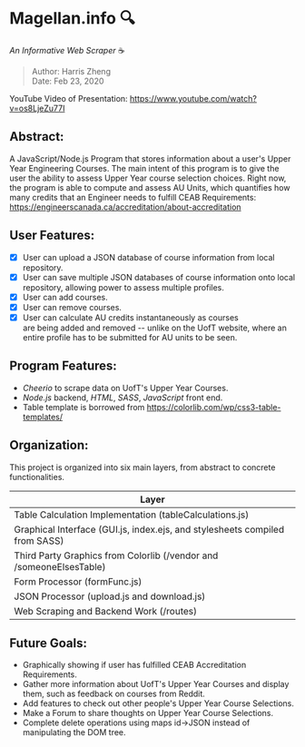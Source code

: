 # Magellan.info 🔍 
*An Informative Web Scraper* ☕

> Author: Harris Zheng  
> Date: Feb 23, 2020 

YouTube Video of Presentation: 
https://www.youtube.com/watch?v=os8LjeZu77I

## Abstract: ## 
A JavaScript/Node.js Program that stores information about a user's Upper Year Engineering Courses. 
The main intent of this program is to give the user the ability to assess Upper Year course selection choices.
Right now, the program is able to compute and assess AU Units, which quantifies how many credits that an Engineer needs 
to fulfill CEAB Requirements: https://engineerscanada.ca/accreditation/about-accreditation  

## User Features: ##
- [X] User can upload a JSON database of course information from local repository.
- [X] User can save multiple JSON databases of course information onto local repository, allowing 
      power to assess multiple profiles.   
- [X] User can add courses.
- [X] User can remove courses.
- [X] User can calculate AU credits instantaneously as courses  
      are being added and removed -- unlike on the UofT website, where an entire profile has to be submitted for 
      AU units to be seen. 

## Program Features: ##
-  *Cheerio* to scrape data on UofT's Upper Year Courses.
-  *Node.js* backend,  *HTML*, *SASS*, *JavaScript* front end. 
-   Table template is borrowed from https://colorlib.com/wp/css3-table-templates/ 

## Organization: ##
This project is organized into six main layers, from abstract to concrete functionalities.

Layer                                           | 
------------------------------------------------|
Table Calculation Implementation (tableCalculations.js) |
Graphical Interface (GUI.js, index.ejs, and stylesheets compiled from SASS) |
Third Party Graphics from Colorlib (/vendor and /someoneElsesTable) |
Form Processor (formFunc.js) |
JSON Processor (upload.js and download.js) |
Web Scraping and Backend Work (/routes) |

## Future Goals: ## 
 -  Graphically showing if user has fulfilled CEAB Accreditation Requirements.
 -  Gather more information about UofT's Upper Year Courses and display them, such as feedback on courses from Reddit.
 -  Add features to check out other people's Upper Year Course Selections.
 -  Make a Forum to share thoughts on Upper Year Course Selections. 
 -  Complete delete operations using maps id->JSON instead of manipulating the DOM tree.
